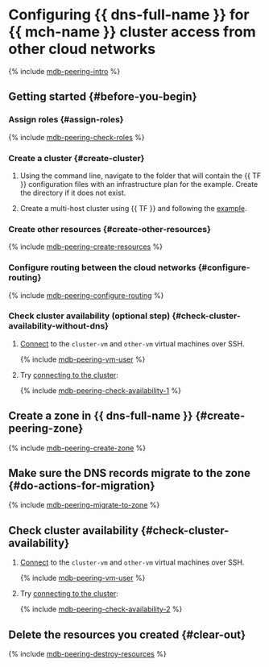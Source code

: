# Configuring {{ dns-full-name }} for {{ mch-name }} cluster access from other cloud networks

{% include [mdb-peering-intro](intro.md) %}

## Getting started {#before-you-begin}

### Assign roles {#assign-roles}

{% include [mdb-peering-check-roles](check-roles.md) %}

### Create a cluster {#create-cluster}

1. Using the command line, navigate to the folder that will contain the {{ TF }} configuration files with an infrastructure plan for the example. Create the directory if it does not exist.

1. Create a multi-host cluster using {{ TF }} and following the [example](../../../managed-clickhouse/operations/cluster-create.md#creating-a-multi-host-cluster).

### Create other resources {#create-other-resources}

{% include [mdb-peering-create-resources](create-resources.md) %}

### Configure routing between the cloud networks {#configure-routing}

{% include [mdb-peering-configure-routing](configure-routing.md) %}

### Check cluster availability (optional step) {#check-cluster-availability-without-dns}


1. [Connect](../../../compute/operations/vm-connect/ssh.md#vm-connect) to the `cluster-vm` and `other-vm` virtual machines over SSH.


    {% include [mdb-peering-vm-user](vm-user-warning.md) %}

1. Try [connecting to the cluster](../../../managed-clickhouse/operations/connect.md):

   {% include [mdb-peering-check-availability-1](check-availability-1.md) %}

## Create a zone in {{ dns-full-name }} {#create-peering-zone}

{% include [mdb-peering-create-zone](create-zone.md) %}

## Make sure the DNS records migrate to the zone {#do-actions-for-migration}

{% include [mdb-peering-migrate-to-zone](migrate-to-zone.md) %}

## Check cluster availability {#check-cluster-availability}


1. [Connect](../../../compute/operations/vm-connect/ssh.md#vm-connect) to the `cluster-vm` and `other-vm` virtual machines over SSH.


    {% include [mdb-peering-vm-user](vm-user-warning.md) %}

1. Try [connecting to the cluster](../../../managed-clickhouse/operations/connect.md):

   {% include [mdb-peering-check-availability-2](check-availability-2.md) %}

## Delete the resources you created {#clear-out}

{% include [mdb-peering-destroy-resources](destroy-resources.md) %}
